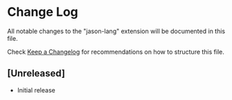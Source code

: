 # Change Log

All notable changes to the "jason-lang" extension will be documented in this file.

Check [Keep a Changelog](http://keepachangelog.com/) for recommendations on how to structure this file.

## [Unreleased]

- Initial release